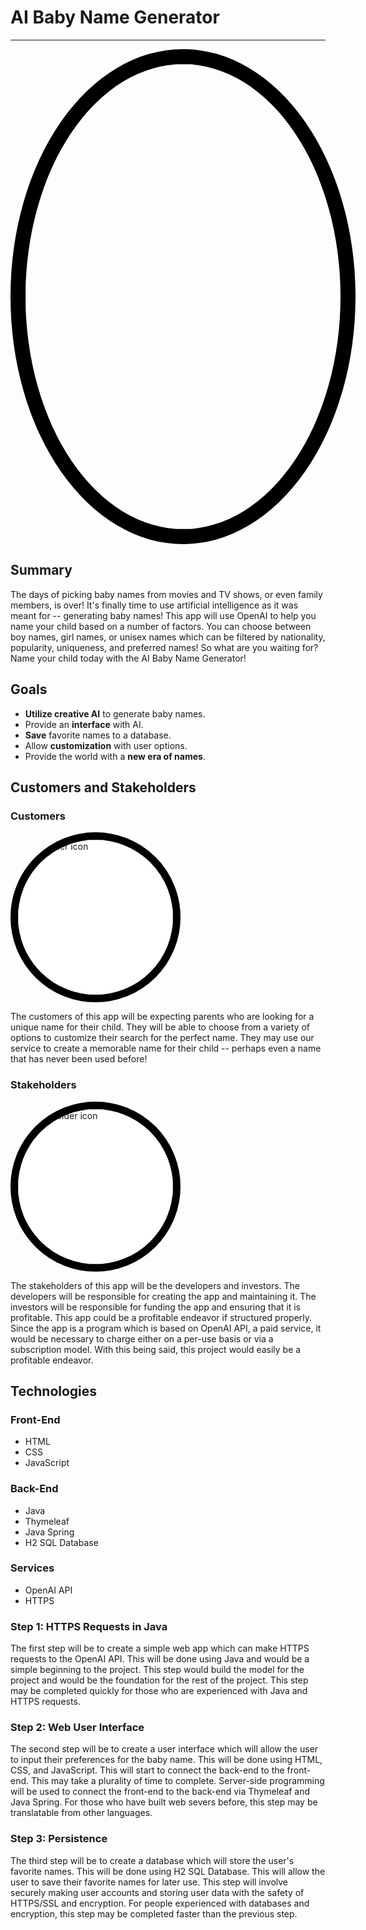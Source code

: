 # AI Baby Name Generator

---
<img id="baby-logo" src="https://shorturl.at/jzQR0" alt="baby icon" style="width: calc((30vw + 30vh) / 2); height: auto; border-radius: 50%; border: black solid calc((1vw + 1vh) / 2); calc((1vw + 1vh) / 2) calc((1vw + 1vh) / 2);">

## Summary

The days of picking baby names from movies and TV shows, or even family 
members, is over! It's finally time to use artificial intelligence as it was
meant for -- generating baby names! This app will use OpenAI to help you name
your child based on a number of factors. You can choose between boy names,
girl names, or unisex names which can be filtered by nationality, popularity,
uniqueness, and preferred names! So what are you waiting for? Name your child
today with the AI Baby Name Generator!

## Goals

- **Utilize creative AI** to generate baby names.
- Provide an **interface** with AI.
- **Save** favorite names to a database.
- Allow **customization** with user options.
- Provide the world with a **new era of names**.

## Customers and Stakeholders

### Customers

<img class="customer-stakeholder-img" src="https://shorturl.at/VW135" alt="customer icon" style="width: calc((10vw + 10vh) / 2); height: auto; border-radius: 50%; border: black solid calc((0.5vw + 0.5vh) / 2); background-color: #FFFFFF;">

The customers of this app will be expecting parents who are looking for a 
unique name for their child. They will be able to choose from a variety of 
options to customize their search for the perfect name. They may use our 
service to create a memorable name for their child -- perhaps even a name
that has never been used before!

### Stakeholders

<img class="customer-stakeholder-img" src="https://shorturl.at/xC347" alt="stakeholder icon" style="width: calc((10vw + 10vh) / 2); height: auto; border-radius: 50%; border: black solid calc((0.5vw + 0.5vh) / 2); background-color: #FFFFFF;">

The stakeholders of this app will be the developers and investors. The
developers will be responsible for creating the app and maintaining it. The 
investors will be responsible for funding the app and ensuring that it is 
profitable. This app could be a profitable endeavor if structured properly.
Since the app is a program which is based on OpenAI API, a paid service, it
would be necessary to charge either on a per-use basis or via a subscription
model. With this being said, this project would easily be a profitable
endeavor.

## Technologies

### Front-End

- HTML
- CSS
- JavaScript

### Back-End

- Java
- Thymeleaf
- Java Spring
- H2 SQL Database

### Services

- OpenAI API
- HTTPS

### Step 1: HTTPS Requests in Java

The first step will be to create a simple web app which can make HTTPS
requests to the OpenAI API. This will be done using Java and would be a simple
beginning to the project. This step would build the model for the project and
would be the foundation for the rest of the project. This step may be
completed quickly for those who are experienced with Java and HTTPS requests.

### Step 2: Web User Interface

The second step will be to create a user interface which will allow the user
to input their preferences for the baby name. This will be done using HTML, 
CSS, and JavaScript. This will start to connect the back-end to the front-end.
This may take a plurality of time to complete. Server-side programming will be
used to connect the front-end to the back-end via Thymeleaf and Java Spring.
For those who have built web severs before, this step may be translatable from
other languages.

### Step 3: Persistence

The third step will be to create a database which will store the user's 
favorite names. This will be done using H2 SQL Database. This will allow the
user to save their favorite names for later use. This step will involve 
securely making user accounts and storing user data with the safety of 
HTTPS/SSL and encryption. For people experienced with databases and 
encryption, this step may be completed faster than the previous step.
